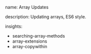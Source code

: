 name: Array Updates

description: Updating arrays, ES6 style. 

insights:
  - searching-array-methods
  - array-extensions
  - array-copywithin
 
